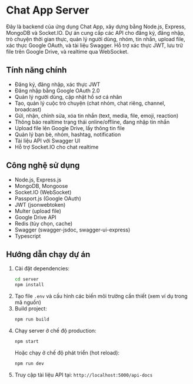 # Chat App Server

Đây là backend của ứng dụng Chat App, xây dựng bằng Node.js, Express, MongoDB và Socket.IO. Dự án cung cấp các API cho đăng ký, đăng nhập, trò chuyện thời gian thực, quản lý người dùng, nhóm, tin nhắn, upload file, xác thực Google OAuth, và tài liệu Swagger. Hỗ trợ xác thực JWT, lưu trữ file trên Google Drive, và realtime qua WebSocket.

## Tính năng chính
- Đăng ký, đăng nhập, xác thực JWT
- Đăng nhập bằng Google OAuth 2.0
- Quản lý người dùng, cập nhật hồ sơ cá nhân
- Tạo, quản lý cuộc trò chuyện (chat nhóm, chat riêng, channel, broadcast)
- Gửi, nhận, chỉnh sửa, xóa tin nhắn (text, media, file, emoji, reaction)
- Thông báo realtime trạng thái online/offline, đang nhập tin nhắn
- Upload file lên Google Drive, lấy thông tin file
- Quản lý bạn bè, nhóm, hashtag, notification
- Tài liệu API với Swagger UI
- Hỗ trợ Socket.IO cho chat realtime

## Công nghệ sử dụng
- Node.js, Express.js
- MongoDB, Mongoose
- Socket.IO (WebSocket)
- Passport.js (Google OAuth)
- JWT (jsonwebtoken)
- Multer (upload file)
- Google Drive API
- Redis (tùy chọn, cache)
- Swagger (swagger-jsdoc, swagger-ui-express)
- Typescript

## Hướng dẫn chạy dự án
1. Cài đặt dependencies:
   ```bash
   cd server
   npm install
   ```
2. Tạo file `.env` và cấu hình các biến môi trường cần thiết (xem ví dụ trong mã nguồn)
3. Build project:
   ```bash
   npm run build
   ```
4. Chạy server ở chế độ production:
   ```bash
   npm start
   ```
   Hoặc chạy ở chế độ phát triển (hot reload):
   ```bash
   npm run dev
   ```
5. Truy cập tài liệu API tại: `http://localhost:5000/api-docs`
